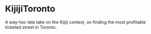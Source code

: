 KijijiToronto
=============

A way-too-late take on the Kijiji contest, on finding the most profitable ticketed street in Toronto.
